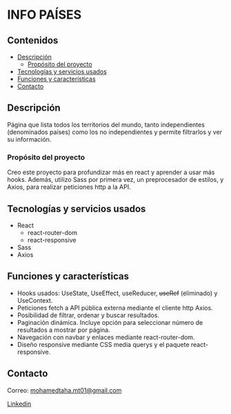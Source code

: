 # INFO PAÍSES

## Contenidos

- [Descripción](#descripción)
  - [Propósito del proyecto](#propósito-del-proyecto)
- [Tecnologías y servicios usados](#tecnologías-y-servicios-usados)
- [Funciones y características](#funciones-y-características)
- [Contacto](#contacto)

## Descripción

<!-- captura y link a web -->

Página que lista todos los territorios del mundo, tanto independientes (denominados países) como los no independientes y permite filtrarlos y ver su información.

### Propósito del proyecto

Creo este proyecto para profundizar más en react y aprender a usar más hooks. Además, utilizo Sass por primera vez, un preprocesador de estilos, y Axios, para realizar peticiones http a la API.

## Tecnologías y servicios usados

- React
  - react-router-dom
  - react-responsive
- Sass
- Axios

## Funciones y características

- Hooks usados: UseState, UseEffect, useReducer, ~~useRef~~ (eliminado) y UseContext.
- Peticiones fetch a API pública externa mediante el cliente http Axios.
- Posibilidad de filtrar, ordenar y buscar resultados.
- Paginación dinámica. Incluye opción para seleccionar número de resultados a mostrar por página.
- Navegación con navbar y enlaces mediante react-router-dom.
- Diseño responsive mediante CSS media querys y el paquete react-responsive.

## Contacto

Correo: mohamedtaha.mt01@gmail.com

[Linkedin](https://es.linkedin.com/in/mohammed-taha-hasan)
